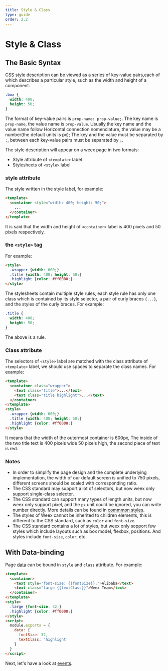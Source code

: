 ```yaml
---
title: Style & Class
type: guide
order: 2.2
---
```


# Style & Class

## The Basic Syntax

CSS style description can be viewed as a series of key-value pairs,each of which describes a particular style, such as the width and height of a component.

```css
.box {
  width: 400; 
  height: 50;
}
```

The format of key-value pairs is `prop-name: prop-value;`. The key name is `prop-name`, the value name is `prop-value`.  Usually,the key name and the value name follow Horizontal connection nomenclature, the value may be a number(the default units is px); The key and the value must be separated by `:`, between each key-value pairs must be separated by `;`.

The style description will appear on a weex page in two formats:

* Style attribute of `<template>` label
* Stylesheets of `<style>` label

### style attribute

The style written in the style label, for example:

```html
<template>
  <container style="width: 400; height: 50;">
    ...
  </container>
</template>
```

It is said that the width and height of `<container>` label is 400 pixels and 50 pixels respectively.

### the `<style>` tag

For example:

```html
<style>
  .wrapper {width: 600;}
  .title {width: 400; height: 50;}
  .highlight {color: #ff0000;}
</style>
```

The stylesheets contain multiple style rules, each style rule has only one class which is contained by its style selector, a pair of curly braces `{...}`, and the styles of the curly braces. For example:

```css
.title {
  width: 400; 
  height: 50;
}
```

The above is a rule.

### Class attribute

The selectors of `<style>` label are matched with the class attribute of `<template>` label, we should use spaces to separate the class names. For example:

```html
<template>
  <container class="wrapper">
    <text class="title">...</text>
    <text class="title highlight">...</text>
  </container>
</template>
<style>
  .wrapper {width: 600;}
  .title {width: 400; height: 50;}
  .highlight {color: #ff0000;}
</style>
```

It means that the width of the outermost container is 600px, The inside of the two title text is 400 pixels wide 50 pixels high, the second piece of text is red.

### Notes

* In order to simplify the page design and the complete underlying implementation, the width of our default screen is unified to 750 pixels, different screens should be scaled with corresponding ratio.
* The CSS standard may support a lot of selectors, but now weex only support single-class selector.
* The CSS standard can support many types of length units, but now weex only support pixel, and the `px` unit could be ignored, you can write number directly. More details can be found in [commmon styles](../../references/common-style.html).
* The styles of Weex cannot be inherited to children elements, this is different to the CSS standard, such as `color` and `font-size`.
* The CSS standard contains a lot of styles, but weex only sopport few styles which include layouts such as box model, flexbox, positions. And styles include `font-size`, `color`, etc.

## With Data-binding

Page [data](./data-binding.html) can be bound in `style` and `class` attribute. For example:

```html
<template>
  <container>
    <text style="font-size: {{fontSize}};">Alibaba</text>
    <text class="large {{textClass}}">Weex Team</text>
  </container>
</template>
<style>
  .large {font-size: 32;}
  .highlight {color: #ff0000;}
</style>
<script>
  module.exports = {
    data: {
      fontSize: 32,
      textClass: 'highlight'
    }
  }
</script>
```

Next, let's have a look at [events](./events.html).
